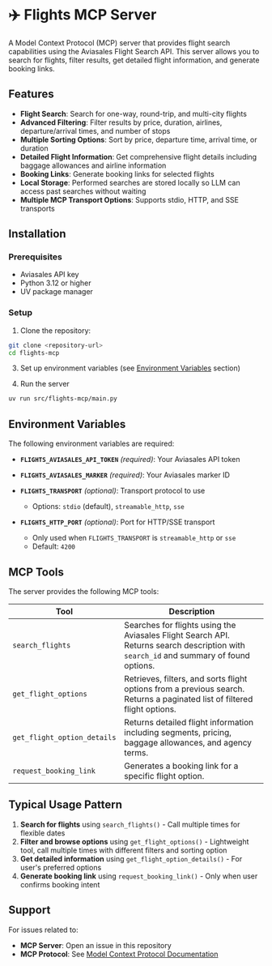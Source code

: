 # ✈️ Flights MCP Server 

A Model Context Protocol (MCP) server that provides flight search capabilities using the Aviasales Flight Search API. This server allows you to search for flights, filter results, get detailed flight information, and generate booking links.

## Features

- **Flight Search**: Search for one-way, round-trip, and multi-city flights
- **Advanced Filtering**: Filter results by price, duration, airlines, departure/arrival times, and number of stops
- **Multiple Sorting Options**: Sort by price, departure time, arrival time, or duration
- **Detailed Flight Information**: Get comprehensive flight details including baggage allowances and airline information
- **Booking Links**: Generate booking links for selected flights
- **Local Storage**: Performed searches are stored locally so LLM can access past searches without waiting
- **Multiple MCP Transport Options**: Supports stdio, HTTP, and SSE transports

## Installation

### Prerequisites

- Aviasales API key
- Python 3.12 or higher
- UV package manager

### Setup

1. Clone the repository:
```bash
git clone <repository-url>
cd flights-mcp
```

3. Set up environment variables (see [Environment Variables](#environment-variables) section)

4. Run the server
```bash
uv run src/flights-mcp/main.py
```

## Environment Variables

The following environment variables are required:

- **`FLIGHTS_AVIASALES_API_TOKEN`** *(required)*: Your Aviasales API token

- **`FLIGHTS_AVIASALES_MARKER`** *(required)*: Your Aviasales marker ID

- **`FLIGHTS_TRANSPORT`** *(optional)*: Transport protocol to use
  - Options: `stdio` (default), `streamable_http`, `sse`

- **`FLIGHTS_HTTP_PORT`** *(optional)*: Port for HTTP/SSE transport
  - Only used when `FLIGHTS_TRANSPORT` is `streamable_http` or `sse`
  - Default: `4200`

## MCP Tools

The server provides the following MCP tools:

| Tool                | Description                                                                                                        |
|-------------------------|--------------------------------------------------------------------------------------------------------------------|
| `search_flights`        | Searches for flights using the Aviasales Flight Search API. Returns search description with `search_id` and summary of found options. |
| `get_flight_options`    | Retrieves, filters, and sorts flight options from a previous search. Returns a paginated list of filtered flight options. |
| `get_flight_option_details` | Returns detailed flight information including segments, pricing, baggage allowances, and agency terms.              |
| `request_booking_link`  | Generates a booking link for a specific flight option.                                                              |


## Typical Usage Pattern

1. **Search for flights** using `search_flights()` - Call multiple times for flexible dates
2. **Filter and browse options** using `get_flight_options()` - Lightweight tool, call multiple times with different filters and sorting option
3. **Get detailed information** using `get_flight_option_details()` - For user's preferred options
4. **Generate booking link** using `request_booking_link()` - Only when user confirms booking intent

## Support

For issues related to:
- **MCP Server**: Open an issue in this repository
- **MCP Protocol**: See [Model Context Protocol Documentation](https://modelcontextprotocol.io/)
